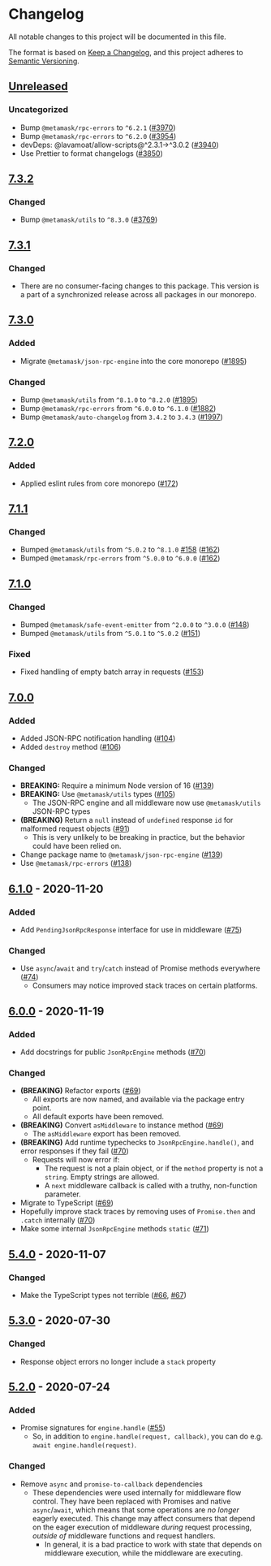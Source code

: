 # Changelog

All notable changes to this project will be documented in this file.

The format is based on [Keep a Changelog](https://keepachangelog.com/en/1.0.0/),
and this project adheres to [Semantic Versioning](https://semver.org/spec/v2.0.0.html).

## [Unreleased]

### Uncategorized

- Bump `@metamask/rpc-errors` to `^6.2.1` ([#3970](https://github.com/MetaMask/controllers/pull/3970))
- Bump `@metamask/rpc-errors` to `^6.2.0` ([#3954](https://github.com/MetaMask/controllers/pull/3954))
- devDeps: @lavamoat/allow-scripts@^2.3.1->^3.0.2 ([#3940](https://github.com/MetaMask/controllers/pull/3940))
- Use Prettier to format changelogs ([#3850](https://github.com/MetaMask/controllers/pull/3850))

## [7.3.2]

### Changed

- Bump `@metamask/utils` to `^8.3.0` ([#3769](https://github.com/MetaMask/core/pull/3769))

## [7.3.1]

### Changed

- There are no consumer-facing changes to this package. This version is a part of a synchronized release across all packages in our monorepo.

## [7.3.0]

### Added

- Migrate `@metamask/json-rpc-engine` into the core monorepo ([#1895](https://github.com/MetaMask/core/pull/1895))

### Changed

- Bump `@metamask/utils` from `^8.1.0` to `^8.2.0` ([#1895](https://github.com/MetaMask/core/pull/1895))
- Bump `@metamask/rpc-errors` from `^6.0.0` to `^6.1.0` ([#1882](https://github.com/MetaMask/core/pull/1882))
- Bump `@metamask/auto-changelog` from `3.4.2` to `3.4.3` ([#1997](https://github.com/MetaMask/core/pull/1997))

## [7.2.0]

### Added

- Applied eslint rules from core monorepo ([#172](https://github.com/MetaMask/json-rpc-engine/pull/172))

## [7.1.1]

### Changed

- Bumped `@metamask/utils` from `^5.0.2` to `^8.1.0` [#158](https://github.com/MetaMask/json-rpc-engine/pull/158) ([#162](https://github.com/MetaMask/json-rpc-engine/pull/162))
- Bumped `@metamask/rpc-errors` from `^5.0.0` to `^6.0.0` ([#162](https://github.com/MetaMask/json-rpc-engine/pull/162))

## [7.1.0]

### Changed

- Bumped `@metamask/safe-event-emitter` from `^2.0.0` to `^3.0.0` ([#148](https://github.com/MetaMask/json-rpc-engine/pull/148))
- Bumped `@metamask/utils` from `^5.0.1` to `^5.0.2` ([#151](https://github.com/MetaMask/json-rpc-engine/pull/151))

### Fixed

- Fixed handling of empty batch array in requests ([#153](https://github.com/MetaMask/json-rpc-engine/pull/153))

## [7.0.0]

### Added

- Added JSON-RPC notification handling ([#104](https://github.com/MetaMask/json-rpc-engine/pull/104))
- Added `destroy` method ([#106](https://github.com/MetaMask/json-rpc-engine/pull/106))

### Changed

- **BREAKING:** Require a minimum Node version of 16 ([#139](https://github.com/MetaMask/json-rpc-engine/pull/139))
- **BREAKING:** Use `@metamask/utils` types ([#105](https://github.com/MetaMask/json-rpc-engine/pull/105))
  - The JSON-RPC engine and all middleware now use `@metamask/utils` JSON-RPC types
- **(BREAKING)** Return a `null` instead of `undefined` response `id` for malformed request objects ([#91](https://github.com/MetaMask/json-rpc-engine/pull/91))
  - This is very unlikely to be breaking in practice, but the behavior could have been relied on.
- Change package name to `@metamask/json-rpc-engine` ([#139](https://github.com/MetaMask/json-rpc-engine/pull/139))
- Use `@metamask/rpc-errors` ([#138](https://github.com/MetaMask/json-rpc-engine/pull/138))

## [6.1.0] - 2020-11-20

### Added

- Add `PendingJsonRpcResponse` interface for use in middleware ([#75](https://github.com/MetaMask/json-rpc-engine/pull/75))

### Changed

- Use `async`/`await` and `try`/`catch` instead of Promise methods everywhere ([#74](https://github.com/MetaMask/json-rpc-engine/pull/74))
  - Consumers may notice improved stack traces on certain platforms.

## [6.0.0] - 2020-11-19

### Added

- Add docstrings for public `JsonRpcEngine` methods ([#70](https://github.com/MetaMask/json-rpc-engine/pull/70))

### Changed

- **(BREAKING)** Refactor exports ([#69](https://github.com/MetaMask/json-rpc-engine/pull/69))
  - All exports are now named, and available via the package entry point.
  - All default exports have been removed.
- **(BREAKING)** Convert `asMiddleware` to instance method ([#69](https://github.com/MetaMask/json-rpc-engine/pull/69))
  - The `asMiddleware` export has been removed.
- **(BREAKING)** Add runtime typechecks to `JsonRpcEngine.handle()`, and error responses if they fail ([#70](https://github.com/MetaMask/json-rpc-engine/pull/70))
  - Requests will now error if:
    - The request is not a plain object, or if the `method` property is not a `string`. Empty strings are allowed.
    - A `next` middleware callback is called with a truthy, non-function parameter.
- Migrate to TypeScript ([#69](https://github.com/MetaMask/json-rpc-engine/pull/69))
- Hopefully improve stack traces by removing uses of `Promise.then` and `.catch` internally ([#70](https://github.com/MetaMask/json-rpc-engine/pull/70))
- Make some internal `JsonRpcEngine` methods `static` ([#71](https://github.com/MetaMask/json-rpc-engine/pull/71))

## [5.4.0] - 2020-11-07

### Changed

- Make the TypeScript types not terrible ([#66](https://github.com/MetaMask/json-rpc-engine/pull/66), [#67](https://github.com/MetaMask/json-rpc-engine/pull/67))

## [5.3.0] - 2020-07-30

### Changed

- Response object errors no longer include a `stack` property

## [5.2.0] - 2020-07-24

### Added

- Promise signatures for `engine.handle` ([#55](https://github.com/MetaMask/json-rpc-engine/pull/55))
  - So, in addition to `engine.handle(request, callback)`, you can do e.g. `await engine.handle(request)`.

### Changed

- Remove `async` and `promise-to-callback` dependencies
  - These dependencies were used internally for middleware flow control.
    They have been replaced with Promises and native `async`/`await`, which means that some operations are _no longer_ eagerly executed.
    This change may affect consumers that depend on the eager execution of middleware _during_ request processing, _outside of_ middleware functions and request handlers.
    - In general, it is a bad practice to work with state that depends on middleware execution, while the middleware are executing.

[Unreleased]: https://github.com/MetaMask/controllers/compare/@metamask/json-rpc-engine@7.3.2...HEAD
[7.3.2]: https://github.com/MetaMask/controllers/compare/@metamask/json-rpc-engine@7.3.1...@metamask/json-rpc-engine@7.3.2
[7.3.1]: https://github.com/MetaMask/controllers/compare/@metamask/json-rpc-engine@7.3.0...@metamask/json-rpc-engine@7.3.1
[7.3.0]: https://github.com/MetaMask/controllers/compare/@metamask/json-rpc-engine@7.2.0...@metamask/json-rpc-engine@7.3.0
[7.2.0]: https://github.com/MetaMask/controllers/compare/@metamask/json-rpc-engine@7.1.1...@metamask/json-rpc-engine@7.2.0
[7.1.1]: https://github.com/MetaMask/controllers/compare/@metamask/json-rpc-engine@7.1.0...@metamask/json-rpc-engine@7.1.1
[7.1.0]: https://github.com/MetaMask/controllers/compare/@metamask/json-rpc-engine@7.0.0...@metamask/json-rpc-engine@7.1.0
[7.0.0]: https://github.com/MetaMask/controllers/compare/@metamask/json-rpc-engine@6.1.0...@metamask/json-rpc-engine@7.0.0
[6.1.0]: https://github.com/MetaMask/controllers/compare/@metamask/json-rpc-engine@6.0.0...@metamask/json-rpc-engine@6.1.0
[6.0.0]: https://github.com/MetaMask/controllers/compare/@metamask/json-rpc-engine@5.4.0...@metamask/json-rpc-engine@6.0.0
[5.4.0]: https://github.com/MetaMask/controllers/compare/@metamask/json-rpc-engine@5.3.0...@metamask/json-rpc-engine@5.4.0
[5.3.0]: https://github.com/MetaMask/controllers/compare/@metamask/json-rpc-engine@5.2.0...@metamask/json-rpc-engine@5.3.0
[5.2.0]: https://github.com/MetaMask/controllers/releases/tag/@metamask/json-rpc-engine@5.2.0
